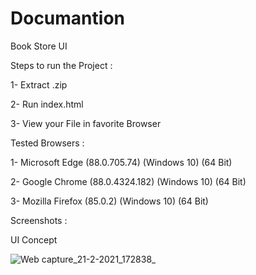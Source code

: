 # Documantion 

Book Store UI

Steps to run the Project : 

1- Extract .zip 

2- Run index.html 

3- View your File in favorite Browser 

Tested Browsers : 

1- Microsoft Edge (88.0.705.74) (Windows 10) (64 Bit) 

2- Google Chrome (88.0.4324.182) (Windows 10) (64 Bit) 

3- Mozilla Firefox (85.0.2) (Windows 10) (64 Bit) 

Screenshots : 

UI Concept 

![Web capture_21-2-2021_172838_](https://user-images.githubusercontent.com/71846550/108629789-3df8c100-746a-11eb-9614-790bab2fe217.jpeg)

